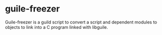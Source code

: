 # guile-freezer
Guile-freezer is a guild script to convert a script and dependent modules to objects to link into a C program linked with libguile.
